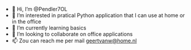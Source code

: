 - 👋 Hi, I’m @Pendler7OL
- 👀 I’m interested in pratical Python application that I can use at home or in the office
- 🌱 I’m currently learning basics
- 💞️ I’m looking to collaborate on office applications
- 📫 Zou can reach me per mail geertvanw@home.nl 

<!---
Pendler7OL/Pendler7OL is a ✨ special ✨ repository because its `README.md` (this file) appears on your GitHub profile.
You can click the Preview link to take a look at your changes.
--->
